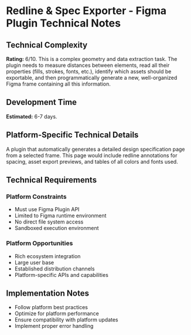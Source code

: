 # Redline & Spec Exporter - Figma Plugin Technical Notes

## Technical Complexity
**Rating:** 6/10. This is a complex geometry and data extraction task. The plugin needs to measure distances between elements, read all their properties (fills, strokes, fonts, etc.), identify which assets should be exportable, and then programmatically generate a new, well-organized Figma frame containing all this information.

## Development Time
**Estimated:** 6-7 days.

## Platform-Specific Technical Details
A plugin that automatically generates a detailed design specification page from a selected frame. This page would include redline annotations for spacing, asset export previews, and tables of all colors and fonts used.

## Technical Requirements

### Platform Constraints
- Must use Figma Plugin API
- Limited to Figma runtime environment
- No direct file system access
- Sandboxed execution environment

### Platform Opportunities
- Rich ecosystem integration
- Large user base
- Established distribution channels
- Platform-specific APIs and capabilities

## Implementation Notes
- Follow platform best practices
- Optimize for platform performance
- Ensure compatibility with platform updates
- Implement proper error handling
